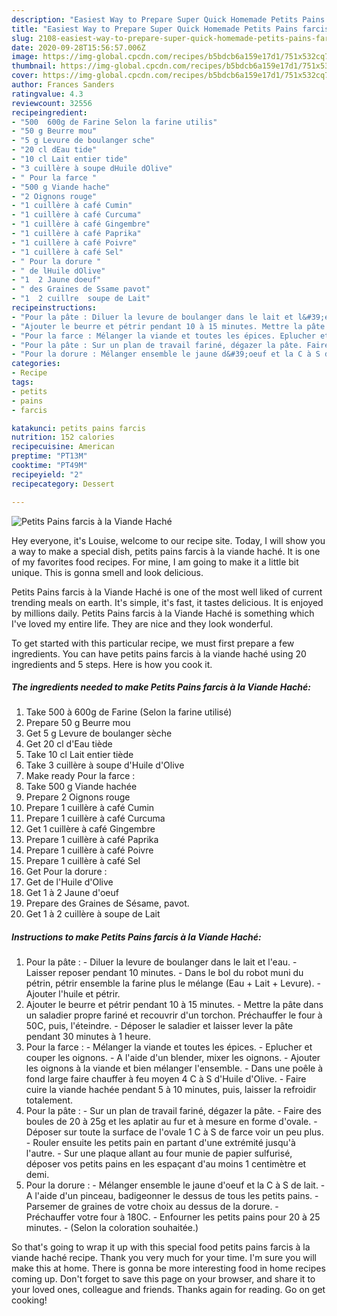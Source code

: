 ```yaml
---
description: "Easiest Way to Prepare Super Quick Homemade Petits Pains farcis à la Viande Haché"
title: "Easiest Way to Prepare Super Quick Homemade Petits Pains farcis à la Viande Haché"
slug: 2108-easiest-way-to-prepare-super-quick-homemade-petits-pains-farcis-a-la-viande-hache
date: 2020-09-28T15:56:57.006Z
image: https://img-global.cpcdn.com/recipes/b5bdcb6a159e17d1/751x532cq70/petits-pains-farcis-a-la-viande-hache-photo-principale-de-la-recette.jpg
thumbnail: https://img-global.cpcdn.com/recipes/b5bdcb6a159e17d1/751x532cq70/petits-pains-farcis-a-la-viande-hache-photo-principale-de-la-recette.jpg
cover: https://img-global.cpcdn.com/recipes/b5bdcb6a159e17d1/751x532cq70/petits-pains-farcis-a-la-viande-hache-photo-principale-de-la-recette.jpg
author: Frances Sanders
ratingvalue: 4.3
reviewcount: 32556
recipeingredient:
- "500  600g de Farine Selon la farine utilis"
- "50 g Beurre mou"
- "5 g Levure de boulanger sche"
- "20 cl dEau tide"
- "10 cl Lait entier tide"
- "3 cuillère à soupe dHuile dOlive"
- " Pour la farce "
- "500 g Viande hache"
- "2 Oignons rouge"
- "1 cuillère à café Cumin"
- "1 cuillère à café Curcuma"
- "1 cuillère à café Gingembre"
- "1 cuillère à café Paprika"
- "1 cuillère à café Poivre"
- "1 cuillère à café Sel"
- " Pour la dorure "
- " de lHuile dOlive"
- "1  2 Jaune doeuf"
- " des Graines de Ssame pavot"
- "1  2 cuillre  soupe de Lait"
recipeinstructions:
- "Pour la pâte : Diluer la levure de boulanger dans le lait et l&#39;eau. Laisser reposer pendant 10 minutes. Dans le bol du robot muni du pétrin, pétrir ensemble la farine plus le mélange (Eau + Lait + Levure). Ajouter l&#39;huile et pétrir."
- "Ajouter le beurre et pétrir pendant 10 à 15 minutes. Mettre la pâte dans un saladier propre fariné et recouvrir d&#39;un torchon. Préchauffer le four à 50C, puis, l&#39;éteindre. Déposer le saladier et laisser lever la pâte pendant 30 minutes à 1 heure."
- "Pour la farce : Mélanger la viande et toutes les épices. Eplucher et couper les oignons. A l&#39;aide d&#39;un blender, mixer les oignons. Ajouter les oignons à la viande et bien mélanger l&#39;ensemble. Dans une poêle à fond large faire chauffer à feu moyen 4 C à S d&#39;Huile d&#39;Olive. Faire cuire la viande hachée pendant 5 à 10 minutes, puis, laisser la refroidir totalement."
- "Pour la pâte : Sur un plan de travail fariné, dégazer la pâte. Faire des boules de 20 à 25g et les aplatir au fur et à mesure en forme d&#39;ovale. Déposer sur toute la surface de l&#39;ovale 1 C à S de farce voir un peu plus. Rouler ensuite les petits pain en partant d&#39;une extrémité jusqu&#39;à l&#39;autre. Sur une plaque allant au four munie de papier sulfurisé, déposer vos petits pains en les espaçant d&#39;au moins 1 centimètre et demi."
- "Pour la dorure : Mélanger ensemble le jaune d&#39;oeuf et la C à S de lait. A l&#39;aide d&#39;un pinceau, badigeonner le dessus de tous les petits pains. Parsemer de graines de votre choix au dessus de la dorure. Préchauffer votre four à 180C. Enfourner les petits pains pour 20 à 25 minutes. (Selon la coloration souhaitée.)"
categories:
- Recipe
tags:
- petits
- pains
- farcis

katakunci: petits pains farcis 
nutrition: 152 calories
recipecuisine: American
preptime: "PT13M"
cooktime: "PT49M"
recipeyield: "2"
recipecategory: Dessert

---
```



![Petits Pains farcis à la Viande Haché](https://img-global.cpcdn.com/recipes/b5bdcb6a159e17d1/751x532cq70/petits-pains-farcis-a-la-viande-hache-photo-principale-de-la-recette.jpg)

Hey everyone, it's Louise, welcome to our recipe site. Today, I will show you a way to make a special dish, petits pains farcis à la viande haché. It is one of my favorites food recipes. For mine, I am going to make it a little bit unique. This is gonna smell and look delicious.

Petits Pains farcis à la Viande Haché is one of the most well liked of current trending meals on earth. It's simple, it's fast, it tastes delicious. It is enjoyed by millions daily. Petits Pains farcis à la Viande Haché is something which I've loved my entire life. They are nice and they look wonderful.




To get started with this particular recipe, we must first prepare a few ingredients. You can have petits pains farcis à la viande haché using 20 ingredients and 5 steps. Here is how you cook it.

<!--inarticleads1-->

##### The ingredients needed to make Petits Pains farcis à la Viande Haché:

1. Take 500 à 600g de Farine (Selon la farine utilisé)
1. Prepare 50 g Beurre mou
1. Get 5 g Levure de boulanger sèche
1. Get 20 cl d&#39;Eau tiède
1. Take 10 cl Lait entier tiède
1. Take 3 cuillère à soupe d&#39;Huile d&#39;Olive
1. Make ready  Pour la farce :
1. Take 500 g Viande hachée
1. Prepare 2 Oignons rouge
1. Prepare 1 cuillère à café Cumin
1. Prepare 1 cuillère à café Curcuma
1. Get 1 cuillère à café Gingembre
1. Prepare 1 cuillère à café Paprika
1. Prepare 1 cuillère à café Poivre
1. Prepare 1 cuillère à café Sel
1. Get  Pour la dorure :
1. Get  de l&#39;Huile d&#39;Olive
1. Get 1 à 2 Jaune d&#39;oeuf
1. Prepare  des Graines de Sésame, pavot.
1. Get 1 à 2 cuillère à soupe de Lait




<!--inarticleads2-->

##### Instructions to make Petits Pains farcis à la Viande Haché:

1. Pour la pâte : - Diluer la levure de boulanger dans le lait et l&#39;eau. - Laisser reposer pendant 10 minutes. - Dans le bol du robot muni du pétrin, pétrir ensemble la farine plus le mélange (Eau + Lait + Levure). - Ajouter l&#39;huile et pétrir.
1. Ajouter le beurre et pétrir pendant 10 à 15 minutes. - Mettre la pâte dans un saladier propre fariné et recouvrir d&#39;un torchon. Préchauffer le four à 50C, puis, l&#39;éteindre. - Déposer le saladier et laisser lever la pâte pendant 30 minutes à 1 heure.
1. Pour la farce : - Mélanger la viande et toutes les épices. - Eplucher et couper les oignons. - A l&#39;aide d&#39;un blender, mixer les oignons. - Ajouter les oignons à la viande et bien mélanger l&#39;ensemble. - Dans une poêle à fond large faire chauffer à feu moyen 4 C à S d&#39;Huile d&#39;Olive. - Faire cuire la viande hachée pendant 5 à 10 minutes, puis, laisser la refroidir totalement.
1. Pour la pâte : - Sur un plan de travail fariné, dégazer la pâte. - Faire des boules de 20 à 25g et les aplatir au fur et à mesure en forme d&#39;ovale. - Déposer sur toute la surface de l&#39;ovale 1 C à S de farce voir un peu plus. - Rouler ensuite les petits pain en partant d&#39;une extrémité jusqu&#39;à l&#39;autre. - Sur une plaque allant au four munie de papier sulfurisé, déposer vos petits pains en les espaçant d&#39;au moins 1 centimètre et demi.
1. Pour la dorure : - Mélanger ensemble le jaune d&#39;oeuf et la C à S de lait. - A l&#39;aide d&#39;un pinceau, badigeonner le dessus de tous les petits pains. - Parsemer de graines de votre choix au dessus de la dorure. - Préchauffer votre four à 180C. - Enfourner les petits pains pour 20 à 25 minutes. - (Selon la coloration souhaitée.)




So that's going to wrap it up with this special food petits pains farcis à la viande haché recipe. Thank you very much for your time. I'm sure you will make this at home. There is gonna be more interesting food in home recipes coming up. Don't forget to save this page on your browser, and share it to your loved ones, colleague and friends. Thanks again for reading. Go on get cooking!
